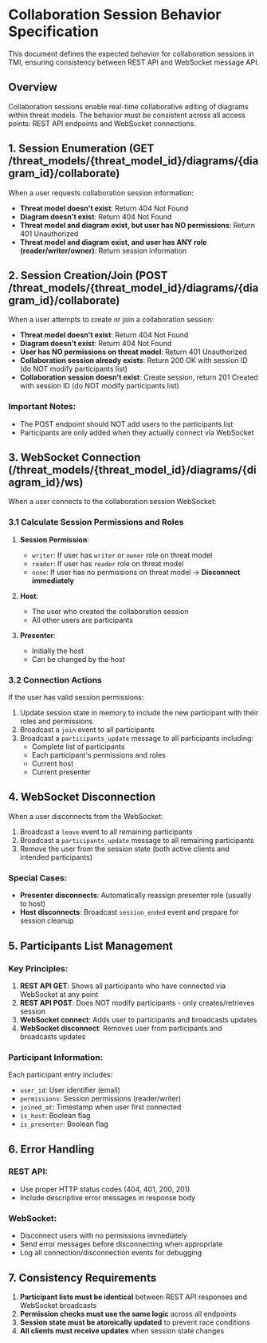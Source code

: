 # Collaboration Session Behavior Specification

This document defines the expected behavior for collaboration sessions in TMI, ensuring consistency between REST API and WebSocket message API.

## Overview

Collaboration sessions enable real-time collaborative editing of diagrams within threat models. The behavior must be consistent across all access points: REST API endpoints and WebSocket connections.

## 1. Session Enumeration (GET /threat_models/{threat_model_id}/diagrams/{diagram_id}/collaborate)

When a user requests collaboration session information:

- **Threat model doesn't exist**: Return 404 Not Found
- **Diagram doesn't exist**: Return 404 Not Found
- **Threat model and diagram exist, but user has NO permissions**: Return 401 Unauthorized
- **Threat model and diagram exist, and user has ANY role (reader/writer/owner)**: Return session information

## 2. Session Creation/Join (POST /threat_models/{threat_model_id}/diagrams/{diagram_id}/collaborate)

When a user attempts to create or join a collaboration session:

- **Threat model doesn't exist**: Return 404 Not Found
- **Diagram doesn't exist**: Return 404 Not Found
- **User has NO permissions on threat model**: Return 401 Unauthorized
- **Collaboration session already exists**: Return 200 OK with session ID (do NOT modify participants list)
- **Collaboration session doesn't exist**: Create session, return 201 Created with session ID (do NOT modify participants list)

### Important Notes:

- The POST endpoint should NOT add users to the participants list
- Participants are only added when they actually connect via WebSocket

## 3. WebSocket Connection (/threat_models/{threat_model_id}/diagrams/{diagram_id}/ws)

When a user connects to the collaboration session WebSocket:

### 3.1 Calculate Session Permissions and Roles

1. **Session Permission**:

   - `writer`: If user has `writer` or `owner` role on threat model
   - `reader`: If user has `reader` role on threat model
   - `none`: If user has no permissions on threat model → **Disconnect immediately**

2. **Host**:

   - The user who created the collaboration session
   - All other users are participants

3. **Presenter**:
   - Initially the host
   - Can be changed by the host

### 3.2 Connection Actions

If the user has valid session permissions:

1. Update session state in memory to include the new participant with their roles and permissions
2. Broadcast a `join` event to all participants
3. Broadcast a `participants_update` message to all participants including:
   - Complete list of participants
   - Each participant's permissions and roles
   - Current host
   - Current presenter

## 4. WebSocket Disconnection

When a user disconnects from the WebSocket:

1. Broadcast a `leave` event to all remaining participants
2. Broadcast a `participants_update` message to all remaining participants
3. Remove the user from the session state (both active clients and intended participants)

### Special Cases:

- **Presenter disconnects**: Automatically reassign presenter role (usually to host)
- **Host disconnects**: Broadcast `session_ended` event and prepare for session cleanup

## 5. Participants List Management

### Key Principles:

1. **REST API GET**: Shows all participants who have connected via WebSocket at any point
2. **REST API POST**: Does NOT modify participants - only creates/retrieves session
3. **WebSocket connect**: Adds user to participants and broadcasts updates
4. **WebSocket disconnect**: Removes user from participants and broadcasts updates

### Participant Information:

Each participant entry includes:

- `user_id`: User identifier (email)
- `permissions`: Session permissions (reader/writer)
- `joined_at`: Timestamp when user first connected
- `is_host`: Boolean flag
- `is_presenter`: Boolean flag

## 6. Error Handling

### REST API:

- Use proper HTTP status codes (404, 401, 200, 201)
- Include descriptive error messages in response body

### WebSocket:

- Disconnect users with no permissions immediately
- Send error messages before disconnecting when appropriate
- Log all connection/disconnection events for debugging

## 7. Consistency Requirements

1. **Participant lists must be identical** between REST API responses and WebSocket broadcasts
2. **Permission checks must use the same logic** across all endpoints
3. **Session state must be atomically updated** to prevent race conditions
4. **All clients must receive updates** when session state changes
